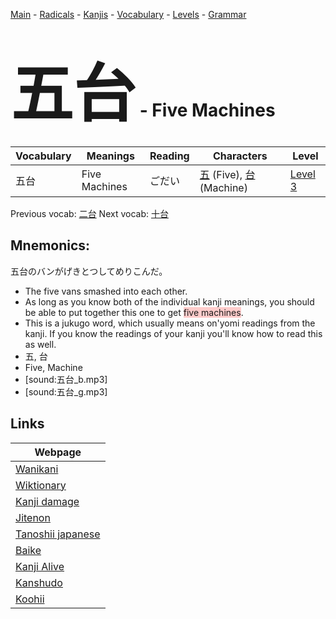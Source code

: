 <style> bigfont {font-size: 100px}</style>
[Main](../README.md) -
[Radicals](../radicals.md) -
[Kanjis](../kanjis.md) -
[Vocabulary](../vocabulary.md) -
[Levels](../levels.md) -
[Grammar](../grammar.md)
# <bigfont> 五台</bigfont> - Five Machines 

| Vocabulary | Meanings | Reading | Characters | Level |
| --- | --- | --- | --- | --- |
| 五台 | Five Machines | ごだい |  [五](../kanjis/五.md) (Five), [台](../kanjis/台.md) (Machine) | [Level 3](../levels/wk_level3.md) |

Previous vocab: [二台](二台.md) Next vocab: [十台](十台.md) 

## Mnemonics:
五台のバンがげきとつしてめりこんだ。
* The five vans smashed into each other.
* As long as you know both of the individual kanji meanings, you should be able to put together this one to get <span style="background-color:#ffcccb"> five machines</span>.
* This is a jukugo word, which usually means on'yomi readings from the kanji. If you know the readings of your kanji you'll know how to read this as well.
* 五, 台
* Five, Machine
* [sound:五台_b.mp3]
* [sound:五台_g.mp3]


## Links 

| Webpage |
| --- |
| [Wanikani          ](https://www.wanikani.com/kanji/五台) |
| [Wiktionary        ](https://en.wiktionary.org/wiki/五台) |
| [Kanji damage      ](http://www.kanjidamage.com/kanji/search?utf8=✓&q=五台) |
| [Jitenon           ](https://jitenon.com/kanji/五台) |
| [Tanoshii japanese ](https://www.tanoshiijapanese.com/dictionary/kanji.cfm?k=五台) |
| [Baike             ](https://baike.baidu.com/item/五台) |
| [Kanji Alive       ](https://app.kanjialive.com/五台) |
| [Kanshudo          ](https://www.kanshudo.com/searchmn?q=五台) |
| [Koohii            ](https://kanji.koohii.com/study/kanji/五台) |
